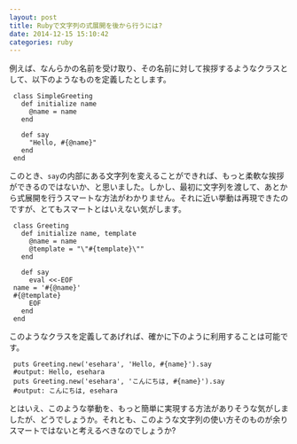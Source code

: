 ```yaml
---
layout: post
title: Rubyで文字列の式展開を後から行うには?
date: 2014-12-15 15:10:42
categories: ruby
---
```

<!-- {% raw %} -->
<p>例えば、なんらかの名前を受け取り、その名前に対して挨拶するようなクラスとして、以下のようなものを定義したとします。</p>

<pre><code> class SimpleGreeting
   def initialize name
     @name = name
   end

   def say
     "Hello, #{@name}"
   end
 end
</code></pre>

<p>このとき、<code>say</code>の内部にある文字列を変えることができれば、もっと柔軟な挨拶ができるのではないか、と思いました。しかし、最初に文字列を渡して、あとから式展開を行うスマートな方法がわかりません。それに近い挙動は再現できたのですが、とてもスマートとはいえない気がします。</p>

<pre><code> class Greeting
   def initialize name, template
     @name = name
     @template = "\"#{template}\""
   end

   def say
     eval &lt;&lt;-EOF
 name = '#{@name}'
 #{@template}
     EOF
   end
 end
</code></pre>

<p>このようなクラスを定義してあげれば、確かに下のように利用することは可能です。</p>

<pre><code> puts Greeting.new('esehara', 'Hello, #{name}').say
 #output: Hello, esehara
 puts Greeting.new('esehara', 'こんにちは, #{name}').say
 #output: こんにちは, esehara
</code></pre>

<p>とはいえ、このような挙動を、もっと簡単に実現する方法がありそうな気がしましたが、どうでしょうか。それとも、このような文字列の使い方そのものが余りスマートではないと考えるべきなのでしょうか?</p>
<!-- {% endraw %} -->
